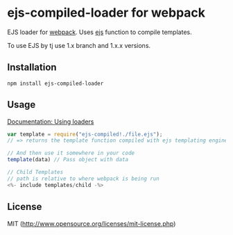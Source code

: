 # ejs-compiled-loader for webpack

EJS loader for [webpack](http://webpack.github.io/). Uses [ejs](https://github.com/tj/ejs) function to compile templates.

To use EJS by tj use 1.x branch and 1.x.x versions.

## Installation

`npm install ejs-compiled-loader`

## Usage

[Documentation: Using loaders](http://webpack.github.io/docs/using-loaders.html)

``` javascript
var template = require("ejs-compiled!./file.ejs");
// => returns the template function compiled with ejs templating engine.

// And then use it somewhere in your code
template(data) // Pass object with data

// Child Templates
// path is relative to where webpack is being run
<%- include templates/child -%>
```

## License

MIT (http://www.opensource.org/licenses/mit-license.php)



